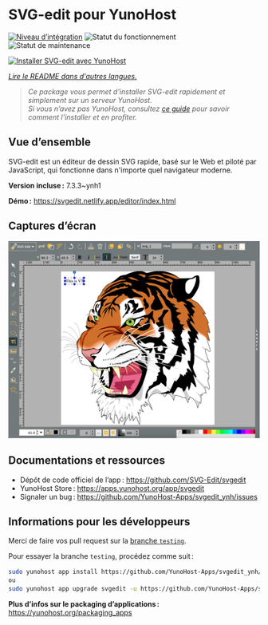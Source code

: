 <!--
Nota bene : ce README est automatiquement généré par <https://github.com/YunoHost/apps/tree/master/tools/readme_generator>
Il NE doit PAS être modifié à la main.
-->

# SVG-edit pour YunoHost

[![Niveau d’intégration](https://apps.yunohost.org/badge/integration/svgedit)](https://ci-apps.yunohost.org/ci/apps/svgedit/)
![Statut du fonctionnement](https://apps.yunohost.org/badge/state/svgedit)
![Statut de maintenance](https://apps.yunohost.org/badge/maintained/svgedit)

[![Installer SVG-edit avec YunoHost](https://install-app.yunohost.org/install-with-yunohost.svg)](https://install-app.yunohost.org/?app=svgedit)

*[Lire le README dans d'autres langues.](./ALL_README.md)*

> *Ce package vous permet d’installer SVG-edit rapidement et simplement sur un serveur YunoHost.*  
> *Si vous n’avez pas YunoHost, consultez [ce guide](https://yunohost.org/install) pour savoir comment l’installer et en profiter.*

## Vue d’ensemble

SVG-edit est un éditeur de dessin SVG rapide, basé sur le Web et piloté par JavaScript, qui fonctionne dans n'importe quel navigateur moderne.


**Version incluse :** 7.3.3~ynh1

**Démo :** <https://svgedit.netlify.app/editor/index.html>

## Captures d’écran

![Capture d’écran de SVG-edit](./doc/screenshots/screenshot.png)

## Documentations et ressources

- Dépôt de code officiel de l’app : <https://github.com/SVG-Edit/svgedit>
- YunoHost Store : <https://apps.yunohost.org/app/svgedit>
- Signaler un bug : <https://github.com/YunoHost-Apps/svgedit_ynh/issues>

## Informations pour les développeurs

Merci de faire vos pull request sur la [branche `testing`](https://github.com/YunoHost-Apps/svgedit_ynh/tree/testing).

Pour essayer la branche `testing`, procédez comme suit :

```bash
sudo yunohost app install https://github.com/YunoHost-Apps/svgedit_ynh/tree/testing --debug
ou
sudo yunohost app upgrade svgedit -u https://github.com/YunoHost-Apps/svgedit_ynh/tree/testing --debug
```

**Plus d’infos sur le packaging d’applications :** <https://yunohost.org/packaging_apps>
